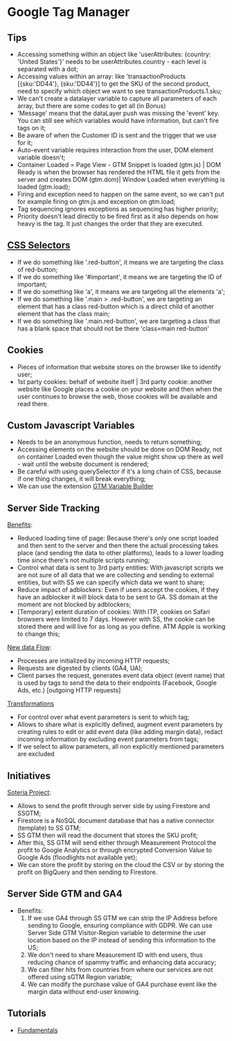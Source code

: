 # Google Tag Manager

## Tips
- Accessing something within an object like 'userAttributes: {country: 'United States'}' needs to be userAttributes.country - each level is separated with a dot;
- Accessing values within an array: like 'transactionProducts [{sku:'DD44'}, {sku:'DD44'}] to get the SKU of the second product, need to specify which object we want to see transactionProducts.1.sku;
- We can't create a datalayer variable to capture all parameters of each array, but there are some codes to get all (in Bonus)
- 'Message' means that the dataLayer push was missing the 'event' key. You can still see which variables would have information, but can't fire tags on it;
- Be aware of when the Customer ID is sent and the trigger that we use for it;
- Auto-event variable requires interaction from the user, DOM element variable doesn't;
- Container Loaded = Page View - GTM Snippet is loaded (gtm.js) | DOM Ready is when the browser has rendered the HTML file it gets from the server and creates DOM (gtm.dom)| Window Loaded when everything is loaded (gtm.load);
- Firing and exception need to happen on the same event, so we can't put for example firing on gtm.js and exception on gtm.load;
- Tag sequencing ignores exceptions as sequencing has higher priority;
- Priority doesn't lead directly to be fired first as it also depends on how heavy is the tag. It just changes the order that they are executed.

## [CSS Selectors](https://www.simoahava.com/gtm-tips/10-useful-css-selectors/)
- If we do something like '.red-button', it means we are targeting the class of red-button;
- If we do something like '#important', it means we are targeting the ID of important;
- If we do something like 'a', it means we are targeting all the elements 'a';
- If we do something like '.main > .red-button', we are targeting an element that has a class red-button which is a direct child of another element that has the class main;
- If we do something like '.main.red-button', we are targeting a class that has a blank space that should not be there 'class=main red-button'

## Cookies
- Pieces of information that website stores on the browser like to identify user;
- 1st party cookies: behalf of website itself | 3rd party cookie: another website like Google places a cookie on your website and then when the user continues to browse the web, those cookies will be available and read there.

## Custom Javascript Variables
- Needs to be an anonymous function, needs to return something;
- Accessing elements on the website should be done on DOM Ready, not on container Loaded even though the value might show up there as well - wait until the website document is rendered;
- Be careful with using querySelector if it's a long chain of CSS, because if one thing changes, it will break everything;
- We can use the extension [GTM Variable Builder](https://chrome.google.com/webstore/detail/gtm-variable-builder/feeboihdgpananoagfmbohoogoncndba/related?hl=en)

## Server Side Tracking
[Benefits](https://www.analyticsmania.com/post/introduction-to-google-tag-manager-server-side-tagging/):
- Reduced loading time of page: Because there's only one script loaded and then sent to the server and then there the actual processing takes place (and sending the data to other platforms), leads to a lower loading time since there's not multiple scripts running;
- Control what data is sent to 3rd party entities: With javascript scripts we are not sure of all data that we are collecting and sending to external entities, but with SS we can specify which data we want to share;
- Reduce impact of adblockers: Even if users accept the cookies, if they have an adblocker it will block data to be sent to GA. SS domain at the moment are not blocked by adblockers;
- [Temporary] extent duration of cookies: With ITP, cookies on Safari browsers were limited to 7 days. However with SS, the cookie can be stored there and will live for as long as you define. ATM Apple is working to change this;

[New data Flow](https://www.simoahava.com/analytics/server-side-tagging-google-tag-manager/):
- Processes are initialized by incoming HTTP requests;
- Requests are digested by clients (GA4, UA);
- Client parses the request, generates event data object (event name) that is used by tags to send the data to their endpoints (Facebook, Google Ads, etc.) [outgoing HTTP requests]

[Transformations](https://developers.google.com/tag-platform/tag-manager/server-side/transformations?hl=en)
- For control over what event parameters is sent to which tag;
- Allows to share what is explicitly defined, augment event parameters by creating rules to edit or add event data (like adding margin data), redact incoming information by excluding event parameters from tags;
- If we select to allow parameters, all non explicitly mentioned parameters are excluded 

## Initiatives
[Soteria Project](https://github.com/google/gps_soteria):
- Allows to send the profit through server side by using Firestore and SSGTM;
- Firestore is a NoSQL document database that has a native connector (template) to SS GTM;
- SS GTM then will read the document that stores the SKU profit;
- After this, SS GTM will send either through Measurement Protocol the profit to Google Analytics or through encrypted Conversion Value to Google Ads (floodlights not available yet);
- We can store the profit by storing on the cloud the CSV or by storing the profit on BigQuery and then sending to Firestore.

## Server Side GTM and GA4
- Benefits:
  1) If we use GA4 through SS GTM we can strip the IP Address before sending to Google, ensuring compliance with GDPR. We can use Server Side GTM Visitor-Region variable to determine the user location based on the IP instead of sending this information to the US;
  2) We don't need to share Measurement ID with end users, thus reducing chance of spammy traffic and enhancing data accuracy;
  3) We can filter hits from countries from where our services are not offered using sGTM Region variable;
  4) We can modify the purchase value of GA4 purchase event like the margin data without end-user knowing.

## Tutorials
- [Fundamentals](https://developers.google.com/tag-platform/learn/sst-fundamentals?utm_source=convertkit&utm_medium=email&utm_campaign=Some%20excellent%20resources%20for%20technical%20marketing...%20%E2%80%93%20Simmer%20Newsletter%20%2351%20-%2010283594)
